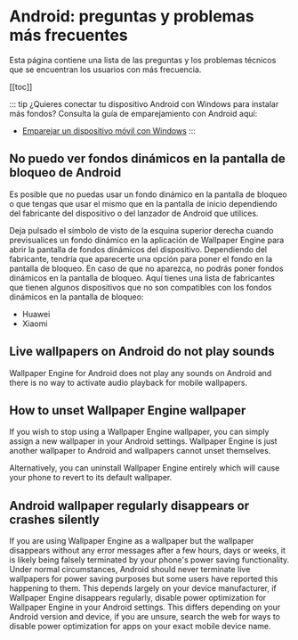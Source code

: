 # Android: preguntas y problemas más frecuentes

Esta página contiene una lista de las preguntas y los problemas técnicos que se encuentran los usuarios con más frecuencia.

[[toc]]

::: tip
¿Quieres conectar tu dispositivo Android con Windows para instalar más fondos? Consulta la guía de emparejamiento con Android aquí:

* [Emparejar un dispositivo móvil con Windows](/mobile/pairing.html)
:::

## No puedo ver fondos dinámicos en la pantalla de bloqueo de Android

Es posible que no puedas usar un fondo dinámico en la pantalla de bloqueo o que tengas que usar el mismo que en la pantalla de inicio dependiendo del fabricante del dispositivo o del lanzador de Android que utilices.

Deja pulsado el símbolo de visto de la esquina superior derecha cuando previsualices un fondo dinámico en la aplicación de Wallpaper Engine para abrir la pantalla de fondos dinámicos del dispositivo. Dependiendo del fabricante, tendría que aparecerte una opción para poner el fondo en la pantalla de bloqueo. En caso de que no aparezca, no podrás poner fondos dinámicos en la pantalla de bloqueo. Aquí tienes una lista de fabricantes que tienen algunos dispositivos que no son compatibles con los fondos dinámicos en la pantalla de bloqueo:

* Huawei
* Xiaomi

## Live wallpapers on Android do not play sounds

Wallpaper Engine for Android does not play any sounds on Android and there is no way to activate audio playback for mobile wallpapers.

## How to unset Wallpaper Engine wallpaper

If you wish to stop using a Wallpaper Engine wallpaper, you can simply assign a new wallpaper in your Android settings. Wallpaper Engine is just another wallpaper to Android and wallpapers cannot unset themselves.

Alternatively, you can uninstall Wallpaper Engine entirely which will cause your phone to revert to its default wallpaper.

## Android wallpaper regularly disappears or crashes silently

If you are using Wallpaper Engine as a wallpaper but the wallpaper disappears without any error messages after a few hours, days or weeks, it is likely being falsely terminated by your phone's power saving functionality. Under normal circumstances, Android should never terminate live wallpapers for power saving purposes but some users have reported this happening to them. This depends largely on your device manufacturer, if Wallpaper Engine disappears regularly, disable power optimization for Wallpaper Engine in your Android settings. This differs depending on your Android version and device, if you are unsure, search the web for ways to disable power optimization for apps on your exact mobile device name.